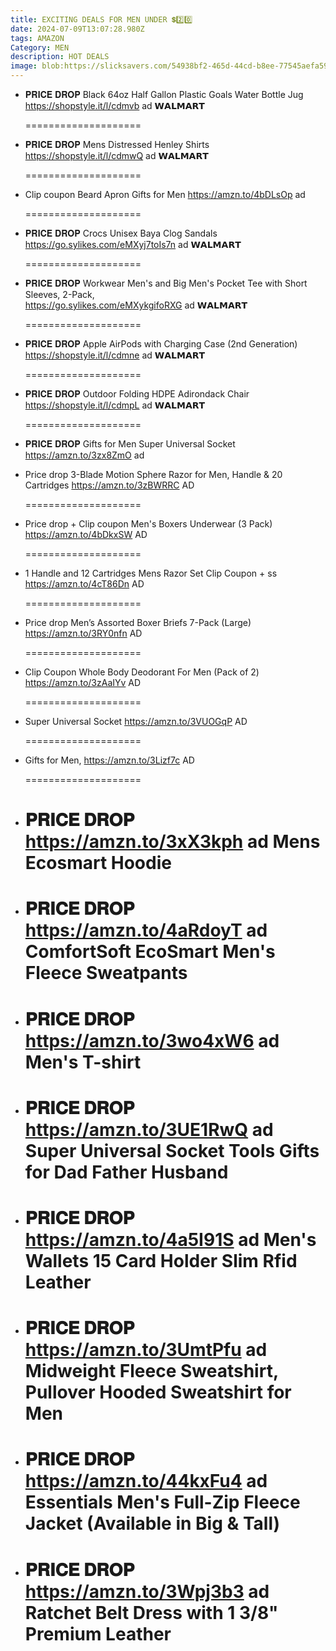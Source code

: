 ```yaml
---
title: EXCITING DEALS FOR MEN UNDER 💲2️⃣0️⃣
date: 2024-07-09T13:07:28.980Z
tags: AMAZON
Category: MEN
description: HOT DEALS
image: blob:https://slicksavers.com/54938bf2-465d-44cd-b8ee-77545aefa593
---
```

* 𝐏𝐑𝐈𝐂𝐄 𝐃𝐑𝐎𝐏
   Black 64oz Half Gallon Plastic Goals Water Bottle Jug 
  https://shopstyle.it/l/cdmvb  ad 
  𝗪𝗔𝗟𝗠𝗔𝗥𝗧

  \====================
* 𝐏𝐑𝐈𝐂𝐄 𝐃𝐑𝐎𝐏
    Mens Distressed Henley Shirts
  https://shopstyle.it/l/cdmwQ  ad 
  𝗪𝗔𝗟𝗠𝗔𝗥𝗧

  \====================
* Clip coupon
   Beard Apron Gifts for Men 
  https://amzn.to/4bDLsOp  ad 

  \====================
* 𝐏𝐑𝐈𝐂𝐄 𝐃𝐑𝐎𝐏
   Crocs Unisex Baya Clog Sandals\
  https://go.sylikes.com/eMXyj7toIs7n  ad 
  𝗪𝗔𝗟𝗠𝗔𝗥𝗧

  \====================
* 𝐏𝐑𝐈𝐂𝐄 𝐃𝐑𝐎𝐏
   Workwear Men's and Big Men's Pocket Tee with Short Sleeves, 2-Pack,\
  https://go.sylikes.com/eMXykgifoRXG   ad 
  𝗪𝗔𝗟𝗠𝗔𝗥𝗧

  \====================
* 𝐏𝐑𝐈𝐂𝐄 𝐃𝐑𝐎𝐏
   Apple AirPods with Charging Case (2nd Generation)\
  https://shopstyle.it/l/cdmne ad 
  𝗪𝗔𝗟𝗠𝗔𝗥𝗧

  \====================
* 𝐏𝐑𝐈𝐂𝐄 𝐃𝐑𝐎𝐏
   Outdoor Folding HDPE Adirondack Chair\
  https://shopstyle.it/l/cdmpL  ad 
  𝗪𝗔𝗟𝗠𝗔𝗥𝗧

  \====================
* 𝐏𝐑𝐈𝐂𝐄 𝐃𝐑𝐎𝐏
   Gifts for Men Super Universal Socket\
  https://amzn.to/3zx8ZmO   ad
* Price drop
  3-Blade Motion Sphere Razor for Men, Handle & 20 Cartridges
  https://amzn.to/3zBWRRC
  AD

  \====================
* Price drop + Clip coupon
  Men's Boxers Underwear (3 Pack)
  https://amzn.to/4bDkxSW
  AD

  \====================
* 1 Handle and 12 Cartridges Mens Razor Set 
  Clip Coupon  + ss
  https://amzn.to/4cT86Dn
  AD

  \====================
* Price drop
  Men’s Assorted Boxer Briefs 7-Pack (Large)
  https://amzn.to/3RY0nfn
  AD

  \====================
* Clip Coupon
  Whole Body Deodorant For Men (Pack of 2) 
  https://amzn.to/3zAaIYv
  AD

  \====================
* Super Universal Socket
  https://amzn.to/3VUOGqP
  AD

  \====================
* Gifts for Men,
  https://amzn.to/3Lizf7c
  AD

  \====================
* 𝐏𝐑𝐈𝐂𝐄 𝐃𝐑𝐎𝐏
  https://amzn.to/3xX3kph    ad
  Mens Ecosmart Hoodie
  ====================
* 𝐏𝐑𝐈𝐂𝐄 𝐃𝐑𝐎𝐏
  https://amzn.to/4aRdoyT   ad
  ComfortSoft EcoSmart Men's Fleece Sweatpants
  ====================
* 𝐏𝐑𝐈𝐂𝐄 𝐃𝐑𝐎𝐏
  https://amzn.to/3wo4xW6   ad
  Men's T-shirt
  ====================
* 𝐏𝐑𝐈𝐂𝐄 𝐃𝐑𝐎𝐏
  https://amzn.to/3UE1RwQ   ad
  Super Universal Socket Tools Gifts for Dad Father Husband
  ====================
* 𝐏𝐑𝐈𝐂𝐄 𝐃𝐑𝐎𝐏
  https://amzn.to/4a5I91S    ad
  Men's Wallets 15 Card Holder Slim Rfid Leather
  ====================
* 𝐏𝐑𝐈𝐂𝐄 𝐃𝐑𝐎𝐏
  https://amzn.to/3UmtPfu   ad
  Midweight Fleece Sweatshirt, Pullover Hooded Sweatshirt for Men
  ====================
* 𝐏𝐑𝐈𝐂𝐄 𝐃𝐑𝐎𝐏
  https://amzn.to/44kxFu4    ad
  Essentials Men's Full-Zip Fleece Jacket (Available in Big & Tall)
  ====================
* 𝐏𝐑𝐈𝐂𝐄 𝐃𝐑𝐎𝐏
  https://amzn.to/3Wpj3b3   ad
  Ratchet Belt Dress with 1 3/8" Premium Leather
  ====================